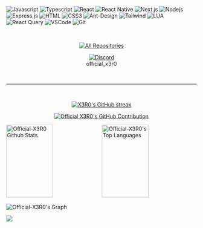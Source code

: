 ![Javascript](https://img.shields.io/badge/Javascript-F0DB4F?style=for-the-badge&labelColor=black&logo=javascript&logoColor=F0DB4F)
![Typescript](https://img.shields.io/badge/Typescript-007acc?style=for-the-badge&labelColor=black&logo=typescript&logoColor=007acc)
![React](https://img.shields.io/badge/-React-61DBFB?style=for-the-badge&labelColor=black&logo=react&logoColor=61DBFB)
![React Native](https://img.shields.io/badge/React_Native-20232A?style=for-the-badge&logo=react&logoColor=61DAFB)
![Next.js](https://img.shields.io/badge/next.js-000000?style=for-the-badge&logo=nextdotjs&logoColor=white)
![Nodejs](https://img.shields.io/badge/Nodejs-3C873A?style=for-the-badge&labelColor=black&logo=node.js&logoColor=3C873A)
![Express.js](https://img.shields.io/badge/Express.js-000000?style=for-the-badge&logo=express&logoColor=white)
![HTML](https://img.shields.io/badge/HTML5-E34F26?style=for-the-badge&logo=html5&logoColor=white)
![CSS3](https://img.shields.io/badge/CSS3-1572B6?style=for-the-badge&logo=css3&logoColor=white)
![Ant-Design](https://img.shields.io/badge/AntDesign-0170FE?style=for-the-badge&logo=antdesign&logoColor=white)
![Tailwind](https://img.shields.io/badge/Tailwind_CSS-092749?style=for-the-badge&logo=tailwindcss&logoColor=06B6D4&labelColor=000000)
![LUA](https://img.shields.io/badge/lua-E34F26?style=for-the-badge&logo=lua&logoColor=white)
![React Query](https://img.shields.io/badge/-React_Query-FF4154?style=for-the-badge&logo=react%20query&logoColor=white)
![VSCode](https://img.shields.io/badge/Visual_Studio-0078d7?style=for-the-badge&logo=visual%20studio&logoColor=white)
![Git](https://img.shields.io/badge/Git-F05032?style=for-the-badge&logo=git&logoColor=white)

<br/>

<p align="center">
  <a href="https://github.com/Official-X3R0?tab=repositories" target="_blank"><img alt="All Repositories" title="All Repositories" src="https://img.shields.io/badge/-All%20Repos-2962FF?style=for-the-badge&logo=koding&logoColor=white"/></a>
</p>

<p align="center">
  <a href="" target="_blank"><img alt="Discord" title="Discord" src="https://img.shields.io/badge/Discord-F05032?style=for-the-badge&logo=git&logoColor=white"/></a></br>
  official_x3r0
</p>

<br/>
<hr/>
<br/>

<p align="center">
  <a href="https://github.com/Official-X3R0">
    <img src="https://github-readme-streak-stats.herokuapp.com/?user=Official-X3R0&theme=radical&border=7F3FBF&background=0D1117" alt="X3R0's GitHub streak"/>
  </a>
</p>

<p align="center">
  <a href="https://github.com/Official-X3R0">
    <img src="https://github-profile-summary-cards.vercel.app/api/cards/profile-details?username=Official-X3R0&theme=radical" alt="Official X3R0's GitHub Contribution"/>
  </a>
</p>

<a> 
    <a href="https://github.com/Official-X3R0"><img alt="Official-X3R0 Github Stats" src="https://denvercoder1-github-readme-stats.vercel.app/api?username=Official-X3R0&show_icons=true&count_private=true&theme=react&border_color=7F3FBF&bg_color=0D1117&title_color=F85D7F&icon_color=F8D866" height="192px" width="49.5%"/></a>
  <a href="https://github.com/Official-X3R0"><img alt="Official-X3R0's Top Languages" src="https://denvercoder1-github-readme-stats.vercel.app/api/top-langs/?username=Official-X3R0&langs_count=8&layout=compact&theme=react&border_color=7F3FBF&bg_color=0D1117&title_color=F85D7F&icon_color=F8D866" height="192px" width="49.5%"/></a>
  <br/>
</a>


![Official-X3R0's Graph](https://github-readme-activity-graph.vercel.app/graph?username=Official-X3R0&custom_title=Official%20X3R0's%20GitHub%20Activity%20Graph&bg_color=0D1117&color=7F3FBF&line=7F3FBF&point=7F3FBF&area_color=FFFFFF&title_color=FFFFFF&area=true)

![](https://komarev.com/ghpvc/?username=Official-X3R0)
